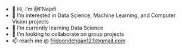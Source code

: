 - 👋 Hi, I’m @FNajafi
- 👀 I’m interested in Data Science, Machine Learning, and Computer Vision projects
- 🌱 I’m currently learning Data Science
- 💞️ I’m looking to collaborate on group projects
- 📫 reach me @  fridoondehqan123@gmail.com

<!---
FNajafi/FNajafi is a ✨ special ✨ repository because its `README.md` (this file) appears on your GitHub profile.
You can click the Preview link to take a look at your changes.
--->
